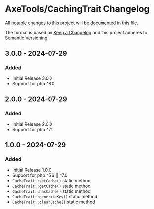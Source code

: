 # AxeTools/CachingTrait Changelog

All notable changes to this project will be documented in this file.

The format is based on [Keep a Changelog]
and this project adheres to [Semantic Versioning].

## 3.0.0 - 2024-07-29

### Added

- Initial Release 3.0.0
- Support for php ^8.0

## 2.0.0 - 2024-07-29

### Added

- Initial Release 2.0.0
- Support for php ^7.1

## 1.0.0 - 2024-07-29

### Added

- Initial Release 1.0.0
- Support for php ^5.6 || ^7.0
- `CacheTrait::setCache()` static method
- `CacheTrait::getCache()` static method
- `CacheTrait::hasCache()` static method
- `CacheTrait::generateKey()` static method
- `CacheTrait::clearCache()` static method

[Keep a Changelog]:http://keepachangelog.com/en/1.1.0/
[Semantic Versioning]:http://semver.org/spec/v2.0.0.html